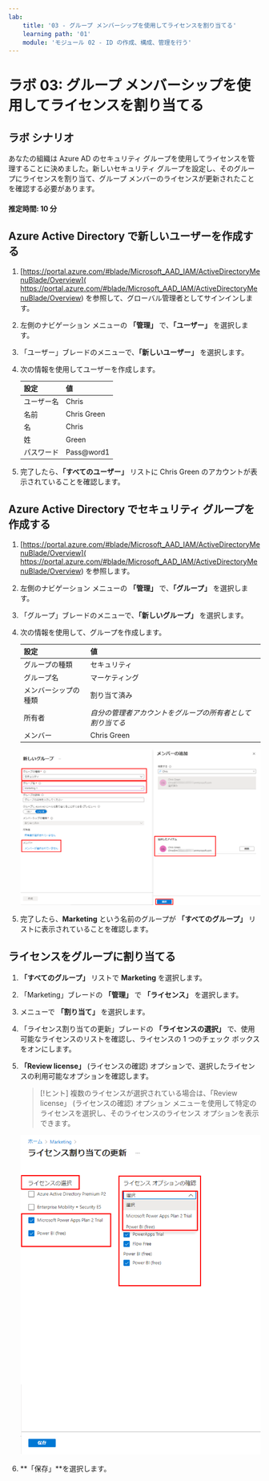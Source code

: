 ```yaml
---
lab:
    title: '03 - グループ メンバーシップを使用してライセンスを割り当てる'
    learning path: '01'
    module: 'モジュール 02 - ID の作成、構成、管理を行う'
---
```


# ラボ 03: グループ メンバーシップを使用してライセンスを割り当てる

## ラボ シナリオ

あなたの組織は Azure AD のセキュリティ グループを使用してライセンスを管理することに決めました。新しいセキュリティ グループを設定し、そのグループにライセンスを割り当て、グループ メンバーのライセンスが更新されたことを確認する必要があります。

#### 推定時間: 10 分

## Azure Active Directory で新しいユーザーを作成する

1. [https://portal.azure.com/#blade/Microsoft_AAD_IAM/ActiveDirectoryMenuBlade/Overview]( https://portal.azure.com/#blade/Microsoft_AAD_IAM/ActiveDirectoryMenuBlade/Overview) を参照して、グローバル管理者としてサインインします。

1. 左側のナビゲーション メニューの **「管理」** で、**「ユーザー」** を選択します。

1. 「ユーザー」ブレードのメニューで、**「新しいユーザー」** を選択します。

1. 次の情報を使用してユーザーを作成します。

    | **設定**| **値**|
    | :--- | :--- |
    | ユーザー名| Chris|
    | 名前| Chris Green|
    | 名| Chris|
    | 姓| Green|
    | パスワード| Pass@word1|

1. 完了したら、**「すべてのユーザー」** リストに Chris Green のアカウントが表示されていることを確認します。

## Azure Active Directory でセキュリティ グループを作成する

1. [https://portal.azure.com/#blade/Microsoft_AAD_IAM/ActiveDirectoryMenuBlade/Overview]( https://portal.azure.com/#blade/Microsoft_AAD_IAM/ActiveDirectoryMenuBlade/Overview) を参照します。

1. 左側のナビゲーション メニューの **「管理」** で、**「グループ」** を選択します。

1. 「グループ」ブレードのメニューで、**「新しいグループ」** を選択します。

1. 次の情報を使用して、グループを作成します。

    | **設定**| **値**|
    | :--- | :--- |
    | グループの種類| セキュリティ|
    | グループ名| マーケティング|
    | メンバーシップの種類| 割り当て済み|
    | 所有者| *自分の管理者アカウントをグループの所有者として割り当てる*|
    | メンバー| Chris Green|

    ![「グループの種類」、「グループ名」、「所有者」、「メンバー」が強調表示された「新しいグループ」ブレードが表示されている画面イメージ](./media/lp1-mod2-create-group.png)

1. 完了したら、**Marketing** という名前のグループが **「すべてのグループ」** リストに表示されていることを確認します。

## ライセンスをグループに割り当てる

1. **「すべてのグループ」** リストで **Marketing** を選択します。

1. 「Marketing」ブレードの **「管理」** で **「ライセンス」** を選択します。

1. メニューで **「割り当て」** を選択します。

1. 「ライセンス割り当ての更新」ブレードの **「ライセンスの選択」** で、使用可能なライセンスのリストを確認し、ライセンスの 1 つのチェック ボックスをオンにします。

1. **「Review license」** (ライセンスの確認) オプションで、選択したライセンスの利用可能なオプションを確認します。

    >[!ヒント]
    >複数のライセンスが選択されている場合は、「Review license」 (ライセンスの確認) オプション メニューを使用して特定のライセンスを選択し、そのライセンスのライセンス オプションを表示できます。

    ![選択され、グループに割り当てられているライセンスを表示した画面イメージ。「Review license」 (ライセンスの確認) メニューも選択され、複数選択オプションが表示されます。](./media/lp1-mod2-assign-license-group.png)

1. **「保存」**を選択します。
